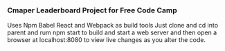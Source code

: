 ### Cmaper Leaderboard Project for Free Code Camp

Uses Npm Babel React and Webpack as build tools
Just clone and cd into parent and rum npm start to build and start a web server
and then open a browser at localhost:8080 to view live changes as you alter the
code.  
